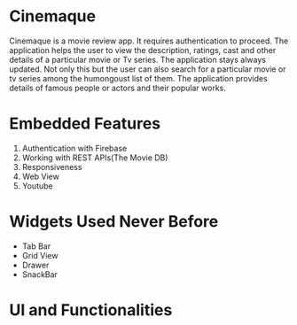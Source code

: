 # Cinemaque
<p align='left'>Cinemaque is a movie review app. It requires authentication to proceed. The application helps the user to view the description, ratings, cast and other details of a particular movie or Tv series. The application stays always updated. Not only this but the user can also search for a particular movie or tv series among the humongoust list of them. The application provides details of famous people or actors and their popular works.
</p>  

#    Embedded Features<br>
 1. Authentication with Firebase<br>
 2. Working with REST APIs(The Movie DB)<br>
 3. Responsiveness<br>
 4. Web View<br>
 5. Youtube<br>

# Widgets Used Never Before<br>
- Tab Bar<br>
- Grid View<br>
- Drawer<br>
- SnackBar<br>

# UI and Functionalities<br>
